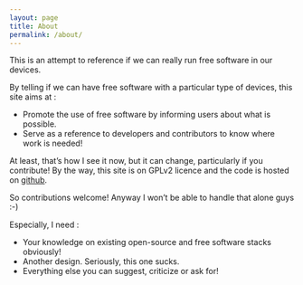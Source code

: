 ```yaml
---
layout: page
title: About
permalink: /about/
---
```


This is an attempt to reference if we can really run free software in our devices. 

By telling if we can have free software with a particular type of devices, this site aims at :

* Promote the use of free software by informing users about what is possible.
* Serve as a reference to developers and contributors to know where work is needed!

At least, that’s how I see it now, but it can change, particularly if you contribute! 
By the way, this site is on GPLv2 licence and the code is hosted on [github][sourceUrl].

So contributions welcome! Anyway I won’t be able to handle that alone guys :-)

Especially, I need :

* Your knowledge on existing open-source and free software stacks obviously!
* Another design. Seriously, this one sucks. 
* Everything else you can suggest, criticize or ask for!

[sourceUrl]: https://github.com/autra/arewefreeyet
